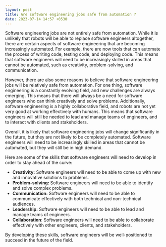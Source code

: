 ```yaml
---
layout: post
title: Are software engineering jobs safe from automation ?
date: 2023-07-14 14:57 +0530
---
```


Software engineering jobs are not entirely safe from automation. While it is unlikely that robots will be able to replace software engineers altogether, there are certain aspects of software engineering that are becoming increasingly automated. For example, there are now tools that can automate the process of writing code, testing code, and deploying code. This means that software engineers will need to be increasingly skilled in areas that cannot be automated, such as creativity, problem-solving, and communication.

However, there are also some reasons to believe that software engineering jobs will be relatively safe from automation. For one thing, software engineering is a constantly evolving field, and new challenges are always emerging. This means that there will always be a need for software engineers who can think creatively and solve problems. Additionally, software engineering is a highly collaborative field, and robots are not yet very good at working effectively with humans. This means that software engineers will still be needed to lead and manage teams of engineers, and to interact with clients and stakeholders.

Overall, it is likely that software engineering jobs will change significantly in the future, but they are not likely to be completely automated. Software engineers will need to be increasingly skilled in areas that cannot be automated, but they will still be in high demand.

Here are some of the skills that software engineers will need to develop in order to stay ahead of the curve:

* **Creativity:** Software engineers will need to be able to come up with new and innovative solutions to problems.
* **Problem-solving:** Software engineers will need to be able to identify and solve complex problems.
* **Communication:** Software engineers will need to be able to communicate effectively with both technical and non-technical audiences.
* **Leadership:** Software engineers will need to be able to lead and manage teams of engineers.
* **Collaboration:** Software engineers will need to be able to collaborate effectively with other engineers, clients, and stakeholders.

By developing these skills, software engineers will be well-positioned to succeed in the future of the field.
